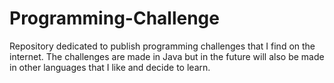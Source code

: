 # Programming-Challenge
Repository dedicated to publish programming challenges that I find on the internet.  The challenges are made in Java but in the future will also be made in other languages that I like and decide to learn.
